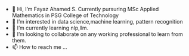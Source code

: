 - 👋 Hi, I’m Fayaz Ahamed S. Currently pursuring MSc Applied Mathematics in PSG College of Technology
- 👀 I’m interested in data science,machine learning, pattern recognition
- 🌱 I’m currently learning nlp,llm.
- 💞️ I’m looking to collaborate on any working professional to learn from them.
- 📫 How to reach me ...

<!---
fayazahamed007/fayazahamed007 is a ✨ special ✨ repository because its `README.md` (this file) appears on your GitHub profile.
You can click the Preview link to take a look at your changes.
--->
